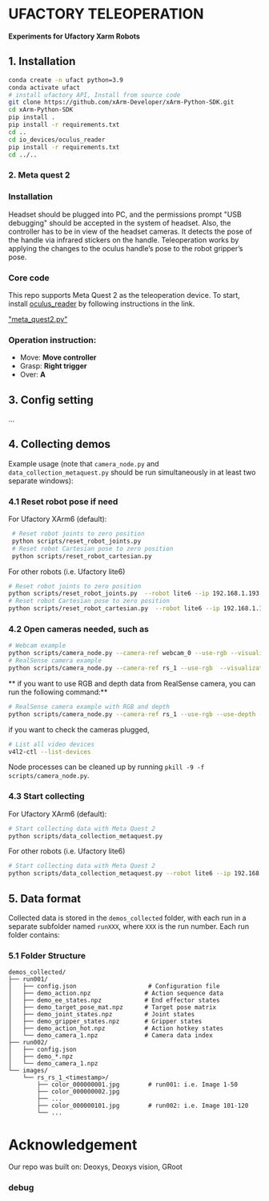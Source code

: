# UFACTORY TELEOPERATION

**Experiments for Ufactory Xarm Robots**

## 1. Installation
```bash
conda create -n ufact python=3.9
conda activate ufact
# install ufactory API, Install from source code
git clone https://github.com/xArm-Developer/xArm-Python-SDK.git
cd xArm-Python-SDK
pip install .
pip install -r requirements.txt
cd ..
cd io_devices/oculus_reader
pip install -r requirements.txt
cd ../..
```

### 2. Meta quest 2
### Installation

Headset should be plugged into PC, and the permissions prompt "USB debugging" should be accepted in the system of headset. Also, the controller has to be in view of the headset cameras. It detects the pose of the handle via infrared stickers on the handle. Teleoperation works by applying the changes to the oculus handle’s pose to the robot gripper’s pose.

### Core code

This repo supports Meta Quest 2 as the teleoperation device. To start, install [oculus_reader](https://github.com/rail-berkeley/oculus_reader/blob/main/oculus_reader/reader.py) by following instructions in the link.

["meta_quest2.py"](io_devices/meta_quest2.py)


### Operation instruction:
* Move: **Move controller**
* Grasp: **Right trigger**
* Over: **A**

## 3. Config setting

...

## 4. Collecting demos


Example usage (note that `camera_node.py` and `data_collection_metaquest.py` should be run simultaneously in at least two separate windows):


### 4.1 Reset robot pose if need


For Ufactory XArm6 (default):

```bash
 # Reset robot joints to zero position
 python scripts/reset_robot_joints.py 
 # Reset robot Cartesian pose to zero position
 python scripts/reset_robot_cartesian.py
```

For other robots (i.e. Ufactory lite6)

```bash
# Reset robot joints to zero position
python scripts/reset_robot_joints.py  --robot lite6 --ip 192.168.1.193
# Reset robot Cartesian pose to zero position
python scripts/reset_robot_cartesian.py  --robot lite6 --ip 192.168.1.193
```

### 4.2 Open cameras needed, such as

```bash
# Webcam example
python scripts/camera_node.py --camera-ref webcam_0 --use-rgb --visualization --img-h 1080 --img-w 1920 --fps 30 --camera-address '/dev/video6'
# RealSense camera example
python scripts/camera_node.py --camera-ref rs_1 --use-rgb  --visualization --img-h 480 --img-w 640 --fps 30 
```
** if you want to use RGB and depth data from RealSense camera, you can run the following command:**

```bash
# RealSense camera example with RGB and depth
python scripts/camera_node.py --camera-ref rs_1 --use-rgb --use-depth --visualization --img-h 480 --img-w 640 --fps 30 --publish-freq 50
```

if you want to check the cameras plugged,

```bash
# List all video devices
v4l2-ctl --list-devices
```

Node processes can be cleaned up by running `pkill -9 -f scripts/camera_node.py`.

### 4.3 Start collecting

For Ufactory XArm6 (default):

```bash
# Start collecting data with Meta Quest 2
python scripts/data_collection_metaquest.py
```

For other robots (i.e. Ufactory lite6)

```bash
# Start collecting data with Meta Quest 2
python scripts/data_collection_metaquest.py --robot lite6 --ip 192.168.1.193
```

## 5. Data format

Collected data is stored in the `demos_collected` folder, with each run in a separate subfolder named `runXXX`, where `XXX` is the run number. Each run folder contains:

### 5.1 Folder Structure

```
demos_collected/
├── run001/
│   ├── config.json                    # Configuration file
│   ├── demo_action.npz               # Action sequence data
│   ├── demo_ee_states.npz            # End effector states
│   ├── demo_target_pose_mat.npz      # Target pose matrix
│   ├── demo_joint_states.npz         # Joint states
│   ├── demo_gripper_states.npz       # Gripper states
│   ├── demo_action_hot.npz           # Action hotkey states
│   └── demo_camera_1.npz             # Camera data index
├── run002/
│   ├── config.json
│   ├── demo_*.npz
│   └── demo_camera_1.npz
└── images/
    └── rs_rs_1_<timestamp>/
        ├── color_000000001.jpg        # run001: i.e. Image 1-50
        ├── color_000000002.jpg
        ├── ...
        ├── color_000000101.jpg        # run002: i.e. Image 101-120
        └── ...
```                                                                                                                                                                                                               

# Acknowledgement
Our repo was built on: 
Deoxys, 
Deoxys vision, 
GRoot

### debug